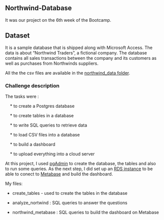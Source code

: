 ## Northwind-Database

It was our project on the 6th week of the Bootcamp.

## Dataset

It is a sample database that is shipped along with Microsoft Access. The data is about “Northwind Traders”, a fictional company. The database contains all sales transactions between the company and its customers as well as purchases from Northwinds suppliers.

All the the csv files are available in the [northwind_data folder](https://github.com/Krisztana/Northwind-Database/tree/main/northwind_data).

### Challenge description

The tasks were :

    * to create a Postgres database
    
    * to create tables in a database
    
    * to write SQL queries to retrieve data
    
    * to load CSV files into a database
    
    * to build a dashboard
    
    * to upload everything into a cloud server


At this project, I used [pgAdmin](https://www.pgadmin.org) to create the database, the tables and also to run some queries. 
As the next step, I did set up an [RDS instance](https://aws.amazon.com/rds/) to be able to conect to [Metabase](https://www.metabase.com/) and build the dashboard. 

My files: 

* create_tables - used to create the tables in the database

* analyze_nortwind : SQL queries to answer the questions

* northwind_metabase : SQL queries to build the dashboard on Metabase
